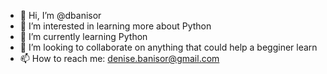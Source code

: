 - 👋 Hi, I’m @dbanisor
- 👀 I’m interested in learning more about Python
- 🌱 I’m currently learning Python
- 💞️ I’m looking to collaborate on anything that could help a begginer learn
- 📫 How to reach me: denise.banisor@gmail.com

<!---
dbanisor/dbanisor is a ✨ special ✨ repository because its `README.md` (this file) appears on your GitHub profile.
You can click the Preview link to take a look at your changes.
--->
